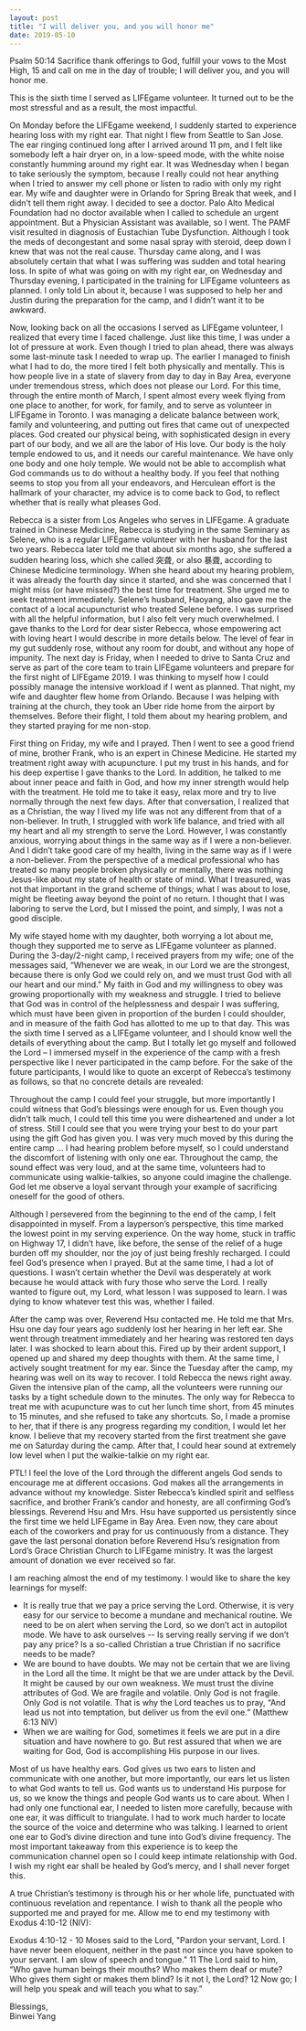```yaml
---
layout: post
title: "I will deliver you, and you will honor me"
date: 2019-05-10
---
```


<div class="container">
  <span class="green-text flow-text">
  Psalm 50:14 Sacrifice thank offerings to God, fulfill your vows to the Most High,
  15 and call on me in the day of trouble; I will deliver you, and you will honor me.
  </span>
  <p/>
  This is the sixth time I served as LIFEgame volunteer. It turned out to be the most stressful and as a result, the most impactful.
  <p/>
  On Monday before the LIFEgame weekend, I suddenly started to experience hearing loss with my right ear. That night I flew from Seattle to San Jose. The ear ringing continued long after I arrived around 11 pm, and I felt like somebody left a hair dryer on, in a low-speed mode, with the white noise constantly humming around my right ear.  It was Wednesday when I began to take seriously the symptom, because I really could not hear anything when I tried to answer my cell phone or listen to radio with only my right ear. My wife and daughter were in Orlando for Spring Break that week, and I didn’t tell them right away. I decided to see a doctor. Palo Alto Medical Foundation had no doctor available when I called to schedule an urgent appointment. But a Physician Assistant was available, so I went. The PAMF visit resulted in diagnosis of Eustachian Tube Dysfunction. Although I took the meds of decongestant and some nasal spray with steroid, deep down I knew that was not the real cause. Thursday came along, and I was absolutely certain that what I was suffering was sudden and total hearing loss. In spite of what was going on with my right ear, on Wednesday and Thursday evening, I participated in the training for LIFEgame volunteers as planned. I only told Lin about it, because I was supposed to help her and Justin during the preparation for the camp, and I didn’t want it to be awkward.
  <p/>
  Now, looking back on all the occasions I served as LIFEgame volunteer, I realized that every time I faced challenge. Just like this time, I was under a lot of pressure at work. Even though I tried to plan ahead, there was always some last-minute task I needed to wrap up. The earlier I managed to finish what I had to do, the more tired I felt both physically and mentally. This is how people live in a state of slavery from day to day in Bay Area, everyone under tremendous stress, which does not please our Lord. For this time, through the entire month of March, I spent almost every week flying from one place to another, for work, for family, and to serve as volunteer in LIFEgame in Toronto. I was managing a delicate balance between work, family and volunteering, and putting out fires that came out of unexpected places. God created our physical being, with sophisticated design in every part of our body, and we all are the labor of His love. Our body is the holy temple endowed to us, and it needs our careful maintenance. We have only one body and one holy temple. We would not be able to accomplish what God commands us to do without a healthy body. If you feel that nothing seems to stop you from all your endeavors, and Herculean effort is the hallmark of your character, my advice is to come back to God, to reflect whether that is really what pleases God.
  <p/>
  Rebecca is a sister from Los Angeles who serves in LIFEgame. A graduate trained in Chinese Medicine, Rebecca is studying in the same Seminary as Selene, who is a regular LIFEgame volunteer with her husband for the last two years. Rebecca later told me that about six months ago, she suffered a sudden hearing loss, which she called 突聋, or also 暴聋, according to Chinese Medicine terminology. When she heard about my hearing problem, it was already the fourth day since it started, and she was concerned that I might miss (or have missed?) the best time for treatment. She urged me to seek treatment immediately. Selene’s husband, Haoyang, also gave me the contact of a local acupuncturist who treated Selene before. I was surprised with all the helpful information, but I also felt very much overwhelmed. I gave thanks to the Lord for dear sister Rebecca, whose empowering act with loving heart I would describe in more details below. The level of fear in my gut suddenly rose, without any room for doubt, and without any hope of impunity. The next day is Friday, when I needed to drive to Santa Cruz and serve as part of the core team to train LIFEgame volunteers and prepare for the first night of LIFEgame 2019. I was thinking to myself how I could possibly manage the intensive workload if I went as planned. That night, my wife and daughter flew home from Orlando. Because I was helping with training at the church, they took an Uber ride home from the airport by themselves. Before their flight, I told them about my hearing problem, and they started praying for me non-stop.
  <p/>
  First thing on Friday, my wife and I prayed. Then I went to see a good friend of mine, brother Frank, who is an expert in Chinese Medicine. He started my treatment right away with acupuncture. I put my trust in his hands, and for his deep expertise I gave thanks to the Lord. In addition, he talked to me about inner peace and faith in God, and how my inner strength would help with the treatment. He told me to take it easy, relax more and try to live normally through the next few days. After that conversation, I realized that as a Christian, the way I lived my life was not any different from that of a non-believer. In truth, I struggled with work life balance, and tried with all my heart and all my strength to serve the Lord. However, I was constantly anxious, worrying about things in the same way as if I were a non-believer. And I didn’t take good care of my health, living in the same way as if I were a non-believer. From the perspective of a medical professional who has treated so many people broken physically or mentally, there was nothing Jesus-like about my state of health or state of mind. What I treasured, was not that important in the grand scheme of things; what I was about to lose, might be fleeting away beyond the point of no return. I thought that I was laboring to serve the Lord, but I missed the point, and simply, I was not a good disciple.
  <p/>
  My wife stayed home with my daughter, both worrying a lot about me, though they supported me to serve as LIFEgame volunteer as planned. During the 3-day/2-night camp, I received prayers from my wife; one of the messages said, “Whenever we are weak, in our Lord we are the strongest, because there is only God we could rely on, and we must trust God with all our heart and our mind.” My faith in God and my willingness to obey was growing proportionally with my weakness and struggle. I tried to believe that God was in control of the helplessness and despair I was suffering, which must have been given in proportion of the burden I could shoulder, and in measure of the faith God has allotted to me up to that day. This was the sixth time I served as a LIFEgame volunteer, and I should know well the details of everything about the camp. But I totally let go myself and followed the Lord – I immersed myself in the experience of the camp with a fresh perspective like I never participated in the camp before. For the sake of the future participants, I would like to quote an excerpt of Rebecca’s testimony as follows, so that no concrete details are revealed:
  <p/>
  <span class="green-text flow-text">
  Throughout the camp I could feel your struggle, but more importantly I could witness that God’s blessings were enough for us. Even though you didn’t talk much, I could tell this time you were disheartened and under a lot of stress. Still I could see that you were trying your best to do your part using the gift God has given you. I was very much moved by this during the entire camp … I had hearing problem before myself, so I could understand the discomfort of listening with only one ear. Throughout the camp, the sound effect was very loud, and at the same time, volunteers had to communicate using walkie-talkies, so anyone could imagine the challenge. God let me observe a loyal servant through your example of sacrificing oneself for the good of others.
  </span>
  <p/>
  Although I persevered from the beginning to the end of the camp, I felt disappointed in myself. From a layperson’s perspective, this time marked the lowest point in my serving experience. On the way home, stuck in traffic on Highway 17, I didn’t have, like before, the sense of the relief of a huge burden off my shoulder, nor the joy of just being freshly recharged.  I could feel God’s presence when I prayed. But at the same time, I had a lot of questions. I wasn’t certain whether the Devil was desperately at work because he would attack with fury those who serve the Lord. I really wanted to figure out, my Lord, what lesson I was supposed to learn. I was dying to know whatever test this was, whether I failed.
  <p/>
  After the camp was over, Reverend Hsu contacted me. He told me that Mrs. Hsu one day four years ago suddenly lost her hearing in her left ear. She went through treatment immediately and her hearing was restored ten days later. I was shocked to learn about this. Fired up by their ardent support, I opened up and shared my deep thoughts with them. At the same time, I actively sought treatment for my ear. Since the Tuesday after the camp, my hearing was well on its way to recover.  I told Rebecca the news right away. Given the intensive plan of the camp, all the volunteers were running our tasks by a tight schedule down to the minutes. The only way for Rebecca to treat me with acupuncture was to cut her lunch time short, from 45 minutes to 15 minutes, and she refused to take any shortcuts. So, I made a promise to her, that if there is any progress regarding my condition, I would let her know. I believe that my recovery started from the first treatment she gave me on Saturday during the camp. After that, I could hear sound at extremely low level when I put the walkie-talkie on my right ear.
  <p/>
  PTL! I feel the love of the Lord through the different angels God sends to encourage me at different occasions. God makes all the arrangements in advance without my knowledge. Sister Rebecca’s kindled spirit and selfless sacrifice, and brother Frank’s candor and honesty, are all confirming God’s blessings. Reverend Hsu and Mrs. Hsu have supported us persistently since the first time we held LIFEgame in Bay Area. Even now, they care about each of the coworkers and pray for us continuously from a distance. They gave the last personal donation before Reverend Hsu’s resignation from Lord’s Grace Christian Church to LIFEgame ministry. It was the largest amount of donation we ever received so far.
  <p/>
  <span class="green-text flow-text">
  I am reaching almost the end of my testimony. I would like to share the key learnings for myself:
  </span>
  <p/>
  <ul class="collection">
    <li class="collection-item">It is really true that we pay a price serving the Lord. Otherwise, it is very easy for our service to become a mundane and mechanical routine. We need to be on alert when serving the Lord, so we don’t act in autopilot mode. We have to ask ourselves -- Is serving really serving if we don’t pay any price? Is a so-called Christian a true Christian if no sacrifice needs to be made?</li>
    <li class="collection-item">We are bound to have doubts. We may not be certain that we are living in the Lord all the time. It might be that we are under attack by the Devil. It might be caused by our own weakness. We must trust the divine attributes of God. We are fragile and volatile. Only God is not fragile. Only God is not volatile. That is why the Lord teaches us to pray, “And lead us not into temptation, but deliver us from the evil one.” (Matthew 6:13 NIV)</li>
    <li class="collection-item">When we are waiting for God, sometimes it feels we are put in a dire situation and have nowhere to go. But rest assured that when we are waiting for God, God is accomplishing His purpose in our lives.</li>
  </ul>
  <p/>
  Most of us have healthy ears. God gives us two ears to listen and communicate with one another, but more importantly, our ears let us listen to what God wants to tell us. God wants us to understand His purpose for us, so we know the things and people God wants us to care about. When I had only one functional ear, I needed to listen more carefully, because with one ear, it was difficult to triangulate. I had to work much harder to locate the source of the voice and determine who was talking. I learned to orient one ear to God’s divine direction and tune into God’s divine frequency. The most important takeaway from this experience is to keep the communication channel open so I could keep intimate relationship with God. I wish my right ear shall be healed by God’s mercy, and I shall never forget this.
  <p/>
  A true Christian’s testimony is through his or her whole life, punctuated with continuous revelation and repentance. I wish to thank all the people who supported me and prayed for me. Allow me to end my testimony with Exodus 4:10-12 (NIV):
  <p/>
  <span class="green-text flow-text">
  Exodus 4:10-12 - 10 Moses said to the Lord, "Pardon your servant, Lord. I have never been eloquent, neither in the past nor since you have spoken to your servant. I am slow of speech and tongue." 11 The Lord said to him, “Who gave human beings their mouths? Who makes them deaf or mute? Who gives them sight or makes them blind? Is it not I, the Lord? 12 Now go; I will help you speak and will teach you what to say.”
  </span>
  <p/>
  Blessings,
  <br/>
  Binwei Yang
</div>
